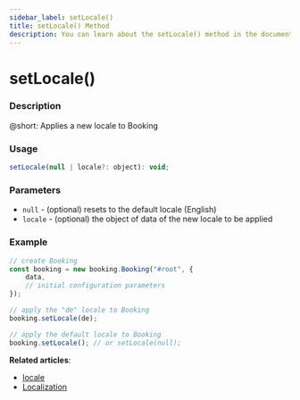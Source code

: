 ```yaml
---
sidebar_label: setLocale()
title: setLocale() Method
description: You can learn about the setLocale() method in the documentation of the DHTMLX JavaScript Booking library. Browse developer guides and API reference, try out code examples and live demos, and download a free 30-day evaluation version of DHTMLX Booking.
---
```


# setLocale()

### Description

@short: Applies a new locale to Booking

### Usage

~~~jsx
setLocale(null | locale?: object): void;
~~~

### Parameters

- `null` - (optional) resets to the default locale (English)
- `locale` - (optional) the object of data of the new locale to be applied

### Example

~~~jsx {}
// create Booking
const booking = new booking.Booking("#root", {
	data,
    // initial configuration parameters
});

// apply the "de" locale to Booking
booking.setLocale(de);

// apply the default locale to Booking
booking.setLocale(); // or setLocale(null);
~~~

**Related articles**: 
- [locale](/api/config/booking-locale)
- [Localization](/guides/localization)